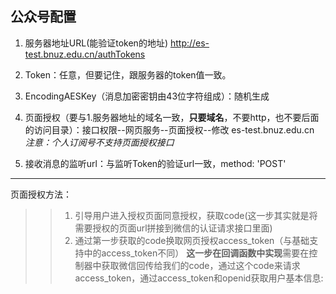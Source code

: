 ## 公众号配置
1. 服务器地址URL(能验证token的地址)
	http://es-test.bnuz.edu.cn/authTokens
2. Token：任意，但要记住，跟服务器的token值一致。
3. EncodingAESKey（消息加密密钥由43位字符组成）：随机生成

4. 页面授权（要与1.服务器地址的域名一致，**只要域名**，不要http，也不要后面的访问目录）：接口权限--网页服务--页面授权--修改
es-test.bnuz.edu.cn
*注意：个人订阅号不支持页面授权接口*
5. 接收消息的监听url：与监听Token的验证url一致，method: 'POST'
***
页面授权方法：
>>1. 引导用户进入授权页面同意授权，获取code(这一步其实就是将需要授权的页面url拼接到微信的认证请求接口里面)
>>2. 通过第一步获取的code换取网页授权access_token（与基础支持中的access_token不同）
**这一步在回调函数中实现**需要在控制器中获取微信回传给我们的code，通过这个code来请求access_token，通过access_token和openid获取用户基本信息:
